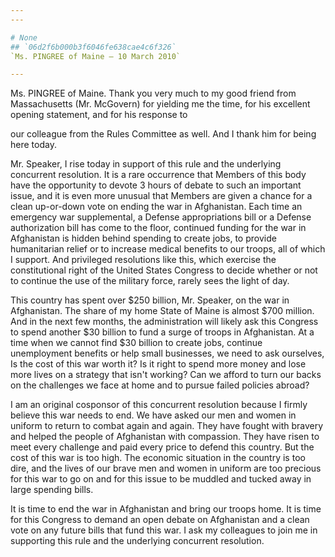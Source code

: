 ```yaml
---
---

# None
## `06d2f6b000b3f6046fe638cae4c6f326`
`Ms. PINGREE of Maine — 10 March 2010`

---
```



Ms. PINGREE of Maine. Thank you very much to my good friend from 
Massachusetts (Mr. McGovern) for yielding me the time, for his 
excellent opening statement, and for his response to


our colleague from the Rules Committee as well. And I thank him for 
being here today.

Mr. Speaker, I rise today in support of this rule and the underlying 
concurrent resolution. It is a rare occurrence that Members of this 
body have the opportunity to devote 3 hours of debate to such an 
important issue, and it is even more unusual that Members are given a 
chance for a clean up-or-down vote on ending the war in Afghanistan. 
Each time an emergency war supplemental, a Defense appropriations bill 
or a Defense authorization bill has come to the floor, continued 
funding for the war in Afghanistan is hidden behind spending to create 
jobs, to provide humanitarian relief or to increase medical benefits to 
our troops, all of which I support. And privileged resolutions like 
this, which exercise the constitutional right of the United States 
Congress to decide whether or not to continue the use of the military 
force, rarely sees the light of day.

This country has spent over $250 billion, Mr. Speaker, on the war in 
Afghanistan. The share of my home State of Maine is almost $700 
million. And in the next few months, the administration will likely ask 
this Congress to spend another $30 billion to fund a surge of troops in 
Afghanistan. At a time when we cannot find $30 billion to create jobs, 
continue unemployment benefits or help small businesses, we need to ask 
ourselves, Is the cost of this war worth it? Is it right to spend more 
money and lose more lives on a strategy that isn't working? Can we 
afford to turn our backs on the challenges we face at home and to 
pursue failed policies abroad?

I am an original cosponsor of this concurrent resolution because I 
firmly believe this war needs to end. We have asked our men and women 
in uniform to return to combat again and again. They have fought with 
bravery and helped the people of Afghanistan with compassion. They have 
risen to meet every challenge and paid every price to defend this 
country. But the cost of this war is too high. The economic situation 
in the country is too dire, and the lives of our brave men and women in 
uniform are too precious for this war to go on and for this issue to be 
muddled and tucked away in large spending bills.

It is time to end the war in Afghanistan and bring our troops home. 
It is time for this Congress to demand an open debate on Afghanistan 
and a clean vote on any future bills that fund this war. I ask my 
colleagues to join me in supporting this rule and the underlying 
concurrent resolution.